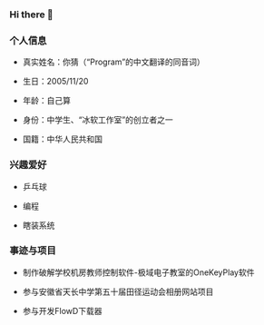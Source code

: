 ### Hi there 👋

<!--
**ProgramCX/ProgramCX** is a ✨ _special_ ✨ repository because its `README.md` (this file) appears on your GitHub profile.

Here are some ideas to get you started:

- 🔭 I’m currently working on ...
- 🌱 I’m currently learning ...
- 👯 I’m looking to collaborate on ...
- 🤔 I’m looking for help with ...
- 💬 Ask me about ...
- 📫 How to reach me: ...
- 😄 Pronouns: ...
- ⚡ Fun fact: ...
-->
### 个人信息

- 真实姓名：你猜（“Program”的中文翻译的同音词）

- 生日：2005/11/20

- 年龄：自己算

- 身份：中学生、“冰软工作室”的创立者之一

- 国籍：中华人民共和国

### 兴趣爱好

- 乒乓球

- 编程

- 瞎装系统

### 事迹与项目

- 制作破解学校机房教师控制软件-极域电子教室的OneKeyPlay软件 

- 参与安徽省天长中学第五十届田径运动会相册网站项目 

- 参与开发FlowD下载器

